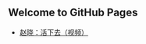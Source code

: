 ## Welcome to GitHub Pages

* [赵晓：活下去（视频）](https://www.asuswebstorage.com/navigate/a/#/s/C7A28776F2504E368D3CC22793E004B6Y)
